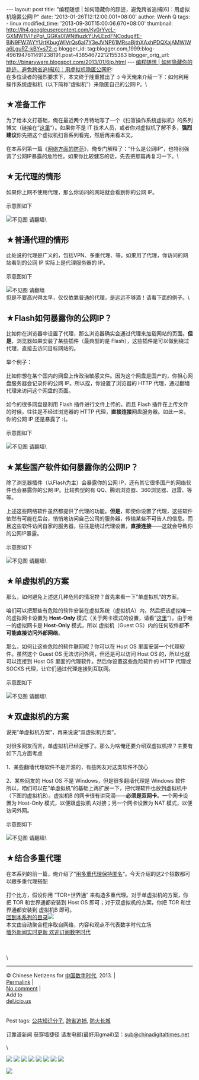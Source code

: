 --- layout: post title: "编程随想 |
如何隐藏你的踪迹，避免跨省追捕[6]：用虚拟机隐匿公网IP" date:
'2013-01-26T12:12:00.001+08:00' author: Wenh Q tags: - linux
modified\_time: '2013-09-30T15:00:06.670+08:00' thumbnail:
http://lh4.googleusercontent.com/Ky0rYvcL-GXMW1VIFzPg\_GGKs0IWNtfiuzkYUvLEzdFNCodugIfE-BiN9FW7AYYUrtKbugWlVrQs6aI7Y3eJVNP61MRsaBjthXAxhPDQXajAMWlWa6LguRZ-kBY=s72-c
blogger\_id:
tag:blogger.com,1999:blog-4961947611491238191.post-43854672212155383
blogger\_orig\_url: http://binaryware.blogspot.com/2013/01/6ip.html ---
[编程随想 |
如何隐藏你的踪迹，避免跨省追捕[6]：用虚拟机隐匿公网IP](http://feedproxy.google.com/~r/chinagfwblog/~3/maKr8cnJiDo/):
\
在多位读者的强烈要求下，本文终于隆重推出了 :)
今天俺来介绍一下：如何利用操作系统虚拟机（以下简称”虚拟机”）来隐匿自己的公网IP。\

★准备工作
---------

为了给本文打基础，俺在最近两个月特地写了一个《扫盲操作系统虚拟机》的系列博文（链接在”[这里](http://program-think.blogspot.com/2012/10/system-vm-0.html)“）。如果你不是
IT
技术人员，或者你对虚拟机了解不多，**强烈建议**你先把这个虚拟机扫盲系列看完，然后再来看本文。\
\
在本系列第一篇《[网络方面的防范](http://program-think.blogspot.com/2010/04/howto-cover-your-tracks-1.html)》，俺专门解释了：”什么是公网IP”，也特别强调了公网IP暴露的危险性。如果你比较健忘的话，先去把那篇再复习一下。\

★无代理的情形
-------------

如果你上网不使用代理，那么你访问的网站就会看到你的公网 IP。\
\
示意图如下\
\
![不见图
请翻墙](http://lh4.googleusercontent.com/Ky0rYvcL-GXMW1VIFzPg_GGKs0IWNtfiuzkYUvLEzdFNCodugIfE-BiN9FW7AYYUrtKbugWlVrQs6aI7Y3eJVNP61MRsaBjthXAxhPDQXajAMWlWa6LguRZ-kBY)\

★普通代理的情形
---------------

此处说的代理是广义的，包括VPN、多重代理、等。如果用了代理，你访问的网站看到的公网
IP 实际上是代理服务器的 IP。\
\
示意图如下\
\
![不见图
请翻墙](http://lh3.googleusercontent.com/lkZjGLE-sd3KUXrB-SeMUPX2jSl3QlY7byT6i8SwLVsQBq_yQp8YgaNNRDrG3rt48oaxqjLAtays9MByzYNtzp-iSzJ-UVGakaWovLe1AHQzo8H-ifPHjPVgrd8)\
但是不要高兴得太早，仅仅依靠普通的代理，是远远不够滴！请看下面的例子。\

★Flash如何暴露你的公网IP？
--------------------------

比如你在浏览器中设置了代理，那么浏览器确实会通过代理来加载网站的页面。**但是**，浏览器如果安装了某些插件（最典型的是
Flash），这些插件是可以做到绕过代理，直接去访问目标网站的。\
\
举个例子：\
\
比如你想在某个国内的网盘上传政治敏感文件。因为这个网盘是国产的，你担心网盘服务器会记录你的公网
IP。所以捏，你设置了浏览器的 HTTP
代理，通过翻墙代理来访问这个网盘的页面。\
\
如今的很多网盘是利用 Flash 插件进行文件上传的。而且 Flash
插件在上传文件的时候，往往是不经过浏览器的 HTTP
代理，**直接连接**网盘服务器。如此一来，你的公网 IP 还是暴露了 :(。\
\
示意图如下\
\
![不见图
请翻墙](http://lh3.googleusercontent.com/LPdbpOzwgT_7h9MHALQ-3e9-jfwlCodpNduHegMvOks1YMIbW1BV9P5k6hcT2Qy-p-oylRNxLi5ysTco4mSuVTmzVK9xTo69Mhm548bjwYH7GaS1j2BJugqjZ-4)\

★某些国产软件如何暴露你的公网IP？
---------------------------------

除了浏览器插件（以Flash为主）会暴露你的公网
IP，还有其它很多国产的网络软件也会暴露你的公网 IP。比较典型的有
QQ、腾讯浏览器、360浏览器、迅雷、等等。\
\
上述这些网络软件虽然都提供了代理的功能。**但是**，即使你设置了代理，这些软件依然有可能在后台，悄悄地访问自己公司的服务器，传输某些不可告人的信息。而且这些软件访问自家的服务器，往往是绕过代理设置，**直接连接**——这就会导致你的公网IP暴露。\
\
示意图如下\
\
![不见图
请翻墙](http://lh3.googleusercontent.com/7MASBpz1J59zvlSRizUzzm05eHvd7WyTtRonnqLkq_LTJhwNBYnq4c2PNnSQsVOSOiQPSEv05AVa17LRkRqFk-4JKFtpR22iorSc5esjENtmzP7TiM8p8XBhEKo)\

★单虚拟机的方案
---------------

那么，如何避免上述这几种危险的情况捏？首先来看一下”单虚拟机”的方案。\
\
咱们可以把那些有危险的软件安装在虚拟系统（虚拟机A）内，然后把该虚拟唯一的虚拟网卡设置为
**Host-Only**
模式（关于网卡模式的设置，请看”[这里](http://program-think.blogspot.com/2012/12/system-vm-5.html)“）。由于唯一的虚拟网卡是
**Host-Only** 模式，所以 虚拟机（Guest
OS）内的任何软件都**不可能直接访问外部网络**。\
\
那么，如何让这些危险的软件联网呢？你可以在 Host OS
里面安装一个代理软件。虽然这个 Guest OS 无法访问外网，但还是可以访问
Host OS 的，所以也就可以连接到 Host OS
里面的代理软件。然后你设置这些危险软件的 HTTP 代理或 SOCKS
代理，让它们通过代理连接到互联网。\
\
示意图如下\
\
![不见图
请翻墙](http://lh4.googleusercontent.com/mMOFO42Roq6rr1JcQ0Wo4UB96y-PlQYkbNQm3sqSYXfS2GB9Z_L7deTpRhwR5nknnuD3_r06TR0xNviXYcUCPaf2TJ12j28VOUyt_CKVYzr-vP-_asld7Ia113o)\

★双虚拟机的方案
---------------

说完”单虚拟机方案”，再来说说”双虚拟机方案”。\
\
对很多网友而言，单虚拟机已经足够了。那么为啥俺还要介绍双虚拟机捏？主要有如下几方面考虑\
\
1、某些翻墙代理软件不是开源的，有些网友对这类软件不放心\
\
2、某些网友的 Host OS 不是 Windows，但是很多翻墙代理是 Windows 软件\
所以，咱们可以在”单虚拟机”的基础上再扩展一下，把代理软件也放到虚拟机中（下图的虚拟机B）。虚拟机B
的网卡很有讲究滴——**必须是双网卡**。一个网卡设置为 Host-Only
模式，以便跟虚拟机 A对接；另一个网卡设置为 NAT 模式，以便访问外网。\
\
示意图如下\
\
![不见图
请翻墙](http://lh5.googleusercontent.com/EG-eA0wURF5rWkQGkl0Yq7lQjwaVkDoB1t_dSwTQf5GlDKdLcDrfBqzU1D2IrQ1dTAUcPqGLeL1369RDNijQ2jcEL6H40_dzehktsSfquNe6DmvO44U4PZF-kC0)\

★结合多重代理
-------------

在本系列的前一篇，俺介绍了”[用多重代理保持匿名](http://program-think.blogspot.com/2012/03/howto-cover-your-tracks-5.html)“。今天介绍的这2个招数都可以跟多重代理搭配\
\
打个比方，假设你用 “TOR+世界通” 来构造多重代理。对于单虚拟机的方案，你把
TOR 和世界通都安装到 Host OS 即可；对于双虚拟机的方案，你把 TOR
和世界通都安装到 虚拟机B 即可。\
[回到本系列的目录](http://program-think.blogspot.com/2010/04/howto-cover-your-tracks-0.html#index)![](http://feeds.feedburner.com/~r/programthink/~4/d6XwDgkl_iI)\
本文由自动聚合程序取自网络，内容和观点不代表数字时代立场\
[墙外新闻实时更新 欢迎订阅数字时代](http://eepurl.com/msuvD)\
\
\
\
\

* * * * *

© Chinese Netizens for [中国数字时代](https://caonima.biz/chinese),
2013. |\
[Permalink](https://caonima.biz/chinese/2013/01/%e7%bc%96%e7%a8%8b%e9%9a%8f%e6%83%b3-%e5%a6%82%e4%bd%95%e9%9a%90%e8%97%8f%e4%bd%a0%e7%9a%84%e8%b8%aa%e8%bf%b9%ef%bc%8c%e9%81%bf%e5%85%8d%e8%b7%a8%e7%9c%81%e8%bf%bd%e6%8d%956%ef%bc%9a%e7%94%a8/)
|\
[No
comment](https://caonima.biz/chinese/2013/01/%e7%bc%96%e7%a8%8b%e9%9a%8f%e6%83%b3-%e5%a6%82%e4%bd%95%e9%9a%90%e8%97%8f%e4%bd%a0%e7%9a%84%e8%b8%aa%e8%bf%b9%ef%bc%8c%e9%81%bf%e5%85%8d%e8%b7%a8%e7%9c%81%e8%bf%bd%e6%8d%956%ef%bc%9a%e7%94%a8/#comments)
|\
Add to\
[del.icio.us](http://del.icio.us/post?url=https://caonima.biz/chinese/2013/01/%e7%bc%96%e7%a8%8b%e9%9a%8f%e6%83%b3-%e5%a6%82%e4%bd%95%e9%9a%90%e8%97%8f%e4%bd%a0%e7%9a%84%e8%b8%aa%e8%bf%b9%ef%bc%8c%e9%81%bf%e5%85%8d%e8%b7%a8%e7%9c%81%e8%bf%bd%e6%8d%956%ef%bc%9a%e7%94%a8/&title=%E7%BC%96%E7%A8%8B%E9%9A%8F%E6%83%B3%20%7C%20%E5%A6%82%E4%BD%95%E9%9A%90%E8%97%8F%E4%BD%A0%E7%9A%84%E8%B8%AA%E8%BF%B9%EF%BC%8C%E9%81%BF%E5%85%8D%E8%B7%A8%E7%9C%81%E8%BF%BD%E6%8D%95%5B6%5D%EF%BC%9A%E7%94%A8%E8%99%9A%E6%8B%9F%E6%9C%BA%E9%9A%90%E5%8C%BF%E5%85%AC%E7%BD%91IP)\
\
\
Post tags:
[公共知识分子](https://caonima.biz/chinese/tag/%e5%85%ac%e5%85%b1%e7%9f%a5%e8%af%86%e5%88%86%e5%ad%90/?category=10466),
[跨省追捕](https://caonima.biz/chinese/tag/%e8%b7%a8%e7%9c%81%e8%bf%bd%e6%8d%95/?category=10466),
[防火长城](https://caonima.biz/chinese/tag/%e9%98%b2%e7%81%ab%e9%95%bf%e5%9f%8e/?category=10466)\
\
订靠谱新闻 获穿墙捷径
请发电邮(最好用gmail)至：sub@chinadigitaltimes.net\
\
\

[![](http://feeds.feedburner.com/~ff/chinagfwblog?d=yIl2AUoC8zA)](http://feeds.feedburner.com/~ff/chinagfwblog?a=maKr8cnJiDo:nau-OgKyXt4:yIl2AUoC8zA)
[![](http://feeds.feedburner.com/~ff/chinagfwblog?i=maKr8cnJiDo:nau-OgKyXt4:-BTjWOF_DHI)](http://feeds.feedburner.com/~ff/chinagfwblog?a=maKr8cnJiDo:nau-OgKyXt4:-BTjWOF_DHI)
[![](http://feeds.feedburner.com/~ff/chinagfwblog?i=maKr8cnJiDo:nau-OgKyXt4:F7zBnMyn0Lo)](http://feeds.feedburner.com/~ff/chinagfwblog?a=maKr8cnJiDo:nau-OgKyXt4:F7zBnMyn0Lo)
[![](http://feeds.feedburner.com/~ff/chinagfwblog?i=maKr8cnJiDo:nau-OgKyXt4:V_sGLiPBpWU)](http://feeds.feedburner.com/~ff/chinagfwblog?a=maKr8cnJiDo:nau-OgKyXt4:V_sGLiPBpWU)
[![](http://feeds.feedburner.com/~ff/chinagfwblog?d=qj6IDK7rITs)](http://feeds.feedburner.com/~ff/chinagfwblog?a=maKr8cnJiDo:nau-OgKyXt4:qj6IDK7rITs)
[![](http://feeds.feedburner.com/~ff/chinagfwblog?d=l6gmwiTKsz0)](http://feeds.feedburner.com/~ff/chinagfwblog?a=maKr8cnJiDo:nau-OgKyXt4:l6gmwiTKsz0)
[![](http://feeds.feedburner.com/~ff/chinagfwblog?i=maKr8cnJiDo:nau-OgKyXt4:gIN9vFwOqvQ)](http://feeds.feedburner.com/~ff/chinagfwblog?a=maKr8cnJiDo:nau-OgKyXt4:gIN9vFwOqvQ)
[![](http://feeds.feedburner.com/~ff/chinagfwblog?d=TzevzKxY174)](http://feeds.feedburner.com/~ff/chinagfwblog?a=maKr8cnJiDo:nau-OgKyXt4:TzevzKxY174)

![](http://feeds.feedburner.com/~r/chinagfwblog/~4/maKr8cnJiDo)
